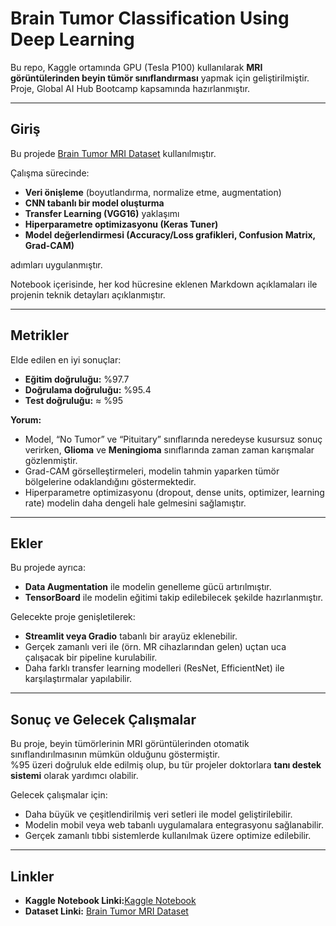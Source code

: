 # Brain Tumor Classification Using Deep Learning

Bu repo, Kaggle ortamında GPU (Tesla P100) kullanılarak **MRI görüntülerinden beyin tümör sınıflandırması** yapmak için geliştirilmiştir. Proje, Global AI Hub Bootcamp kapsamında hazırlanmıştır.

---

## Giriş
Bu projede [Brain Tumor MRI Dataset](https://www.kaggle.com/datasets/masoudnickparvar/brain-tumor-mri-dataset) kullanılmıştır.  

Çalışma sürecinde:  
- **Veri önişleme** (boyutlandırma, normalize etme, augmentation)  
- **CNN tabanlı bir model oluşturma**  
- **Transfer Learning (VGG16)** yaklaşımı  
- **Hiperparametre optimizasyonu (Keras Tuner)**  
- **Model değerlendirmesi (Accuracy/Loss grafikleri, Confusion Matrix, Grad-CAM)**  

adımları uygulanmıştır.  

Notebook içerisinde, her kod hücresine eklenen Markdown açıklamaları ile projenin teknik detayları açıklanmıştır.  

---

## Metrikler
Elde edilen en iyi sonuçlar:  
- **Eğitim doğruluğu:** %97.7  
- **Doğrulama doğruluğu:** %95.4  
- **Test doğruluğu:** ≈ %95  

**Yorum:**  
- Model, “No Tumor” ve “Pituitary” sınıflarında neredeyse kusursuz sonuç verirken, **Glioma** ve **Meningioma** sınıflarında zaman zaman karışmalar gözlenmiştir.  
- Grad-CAM görselleştirmeleri, modelin tahmin yaparken tümör bölgelerine odaklandığını göstermektedir.  
- Hiperparametre optimizasyonu (dropout, dense units, optimizer, learning rate) modelin daha dengeli hale gelmesini sağlamıştır.  

---

## Ekler
Bu projede ayrıca:  
- **Data Augmentation** ile modelin genelleme gücü artırılmıştır.  
- **TensorBoard** ile modelin eğitimi takip edilebilecek şekilde hazırlanmıştır.  

Gelecekte proje genişletilerek:  
- **Streamlit veya Gradio** tabanlı bir arayüz eklenebilir.  
- Gerçek zamanlı veri ile (örn. MR cihazlarından gelen) uçtan uca çalışacak bir pipeline kurulabilir.  
- Daha farklı transfer learning modelleri (ResNet, EfficientNet) ile karşılaştırmalar yapılabilir.  

---

## Sonuç ve Gelecek Çalışmalar
Bu proje, beyin tümörlerinin MRI görüntülerinden otomatik sınıflandırılmasının mümkün olduğunu göstermiştir.  
%95 üzeri doğruluk elde edilmiş olup, bu tür projeler doktorlara **tanı destek sistemi** olarak yardımcı olabilir.  

Gelecek çalışmalar için:  
- Daha büyük ve çeşitlendirilmiş veri setleri ile model geliştirilebilir.  
- Modelin mobil veya web tabanlı uygulamalara entegrasyonu sağlanabilir.  
- Gerçek zamanlı tıbbi sistemlerde kullanılmak üzere optimize edilebilir.  

---

## Linkler
- **Kaggle Notebook Linki:**[Kaggle Notebook](https://www.kaggle.com/code/sudetacer/notebook2ae338eafe)  
- **Dataset Linki:** [Brain Tumor MRI Dataset](https://www.kaggle.com/datasets/masoudnickparvar/brain-tumor-mri-dataset)  
